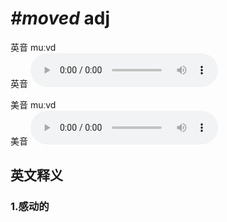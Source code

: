 # ***\#moved*** adj
英音 muːvd  
英音
<audio src="./media/moved1_AAC.aac" controls="controls"></audio>

美音 muːvd  
美音
<audio src="./media/moved2_AAC.aac" controls="controls"></audio>



  

英文释义
---
### 1.**感动的**  


